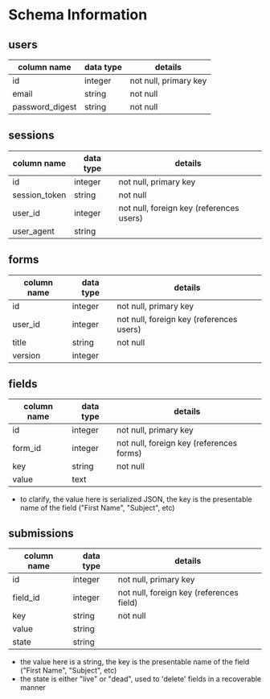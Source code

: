 # Schema Information

## users
column name     | data type | details
----------------|-----------|-----------------------
id              | integer   | not null, primary key
email           | string    | not null
password_digest | string    | not null

## sessions
column name     | data type | details
----------------|-----------|-----------------------
id              | integer   | not null, primary key
session_token   | string    | not null
user_id         | integer   | not null, foreign key (references users)
user_agent      | string    |

## forms
column name | data type | details
------------|-----------|-----------------------
id          | integer   | not null, primary key
user_id     | integer   | not null, foreign key (references users)
title       | string    | not null
version     | integer   |

## fields
column name | data type | details
------------|-----------|-----------------------
id          | integer   | not null, primary key
form_id     | integer   | not null, foreign key (references forms)
key         | string    | not null
value       | text      |

* to clarify, the value here is serialized JSON, the key is the presentable
name of the field ("First Name", "Subject", etc)

## submissions
column name | data type | details
------------|-----------|-----------------------
id          | integer   | not null, primary key
field_id    | integer   | not null, foreign key (references field)
key         | string    | not null
value       | string    |
state       | string    |

* the value here is a string, the key is the presentable
name of the field ("First Name", "Subject", etc)
* the state is either "live" or "dead", used to 'delete' fields in a recoverable
manner 
